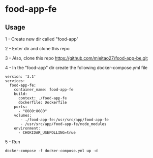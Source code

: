 # food-app-fe
## Usage
1 - Create new dir called "food-app"

2 - Enter dir and clone this repo

3 - Also, clone this repo https://github.com/mleitao27/food-app-be.git

4 - In the "food-app" dir create the following docker-compose.yml file
```
version: '3.1'
services:
  food-app-fe:
    container_name: food-app-fe
    build:
      context: ./food-app-fe
      dockerfile: Dockerfile
    ports:
      - "8080:8080"
    volumes:
       - ./food-app-fe:/usr/src/app/food-app-fe
       - /usr/src/app/food-app-fe/node_modules
    environment:
      - CHOKIDAR_USEPOLLING=true
```
5 - Run
```
docker-compose -f docker-compose.yml up -d
```

